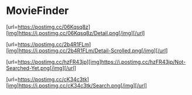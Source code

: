 # MovieFinder

[url=https://postimg.cc/06Kqsq8z][img]https://i.postimg.cc/06Kqsq8z/Detail.png[/img][/url]

[url=https://postimg.cc/2b4R1FLm][img]https://i.postimg.cc/2b4R1FLm/Detail-Scrolled.png[/img][/url]

[url=https://postimg.cc/hzFR43jp][img]https://i.postimg.cc/hzFR43jp/Not-Searched-Yet.png[/img][/url]

[url=https://postimg.cc/cK34c3tk][img]https://i.postimg.cc/cK34c3tk/Search.png[/img][/url]
